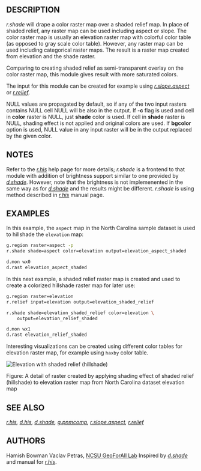 ## DESCRIPTION

*r.shade* will drape a color raster map over a shaded relief map. In
place of shaded relief, any raster map can be used including aspect or
slope. The color raster map is usually an elevation raster map with
colorful color table (as opposed to gray scale color table). However,
any raster map can be used including categorical raster maps. The result
is a raster map created from elevation and the shade raster.

Comparing to creating shaded relief as semi-transparent overlay on the
color raster map, this module gives result with more saturated colors.

The input for this module can be created for example using
*[r.slope.aspect](r.slope.aspect.md)* or *[r.relief](r.relief.md)*.

NULL values are propagated by default, so if any of the two input
rasters contains NULL cell NULL will be also in the output. If **-c**
flag is used and cell in **color** raster is NULL, just **shade** color
is used. If cell in **shade** raster is NULL, shading effect is not
applied and original colors are used. If **bgcolor** option is used,
NULL value in any input raster will be in the output replaced by the
given color.

## NOTES

Refer to the *[r.his](r.his.md)* help page for more details; *r.shade*
is a frontend to that module with addition of brightness support similar
to one provided by *[d.shade](d.shade.md)*. However, note that the
brightness is not implemenented in the same way as for
*[d.shade](d.shade.md)* and the results might be different. *r.shade* is
using method described in *[r.his](r.his.md)* manual page.

## EXAMPLES

In this example, the `aspect` map in the North Carolina sample dataset
is used to hillshade the `elevation` map:

```bash
g.region raster=aspect -p
r.shade shade=aspect color=elevation output=elevation_aspect_shaded

d.mon wx0
d.rast elevation_aspect_shaded
```

In this next example, a shaded relief raster map is created and used to
create a colorized hillshade raster map for later use:

```bash
g.region raster=elevation
r.relief input=elevation output=elevation_shaded_relief

r.shade shade=elevation_shaded_relief color=elevation \
    output=elevation_relief_shaded

d.mon wx1
d.rast elevation_relief_shaded
```

Interesting visualizations can be created using different color tables
for elevation raster map, for example using `haxby` color table.

![Elevation with shaded relief (hillshade)](rshade.png)

Figure: A detail of raster created by applying shading effect of shaded
relief (hillshade) to elevation raster map from North Carolina dataset
elevation map

## SEE ALSO

*[r.his](r.his.md), [d.his](d.his.md), [d.shade](d.shade.md),
[g.pnmcomp](g.pnmcomp.md), [r.slope.aspect](r.slope.aspect.md),
[r.relief](r.relief.md)*

## AUTHORS

Hamish Bowman
Vaclav Petras, [NCSU GeoForAll
Lab](https://geospatial.ncsu.edu/geoforall/)
Inspired by *[d.shade](d.shade.md)* and manual for *[r.his](r.his.md)*.
